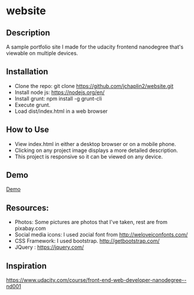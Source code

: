 # website

## Description
A sample portfolio site I made for the udacity frontend nanodegree that's viewable on multiple devices.

## Installation
* Clone the repo: git clone https://github.com/jchaplin2/website.git
* Install node js: https://nodejs.org/en/
* Install grunt: npm install -g grunt-cli
* Execute grunt.
* Load dist/index.html in a web browser

## How to Use
* View index.html in either a desktop browser or on a mobile phone.
* Clicking on any project image displays a more detailed description.
* This project is responsive so it can be viewed on any device.

## Demo
[Demo](https://jchaplin2.github.io)

## Resources:
* Photos: Some pictures are photos that I've taken, rest are from pixabay.com
* Social media icons: I used zocial font from http://weloveiconfonts.com/
* CSS Framework: I used bootstrap. http://getbootstrap.com/
* JQuery : https://jquery.com/

## Inspiration
https://www.udacity.com/course/front-end-web-developer-nanodegree--nd001
